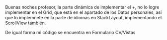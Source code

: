 Buenas noches profesor, la parte dinámica de implementar el +, no lo logre implementar en el Grid, que está en el apartado de los Datos personales, así
que lo implemnete en la parte de idiomas en StackLayout, implementando el ScrollView también.

De igual forma mi código se encuentra en Formulario CV/Vistas
